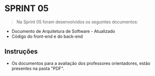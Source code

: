 # SPRINT 05

> Na Sprint 05 foram desenvolvidos os seguintes documentos: 
  - Documento de Arquitetura de Software - Atualizado
  - Código do front-end e do back-end

## Instruções
* Os documentos para a avaliação dos professores orientadores, estão presentes na pasta "PDF".
